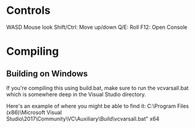 # Controls
WASD
Mouse look
Shift/Ctrl: Move up/down
Q/E: Roll
F12: Open Console

# Compiling
## Building on Windows
If you're compiling this using build.bat, make sure to run the vcvarsall.bat which is somewhere deep in the Visual Studio directory. 

Here's an example of where you might be able to find it:
C:\Program Files (x86)\Microsoft Visual Studio\2017\Community\VC\Auxiliary\Build\vcvarsall.bat" x64
